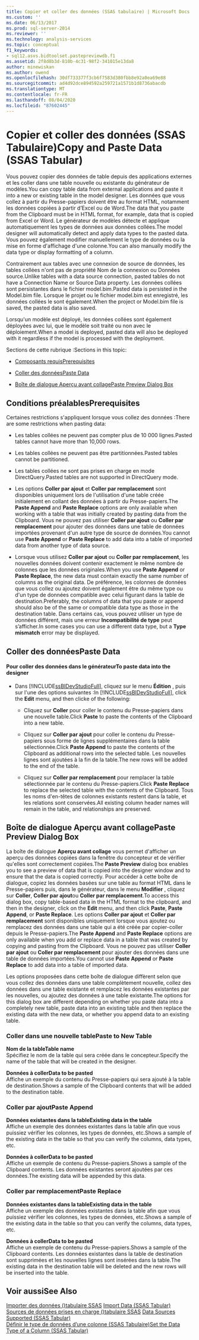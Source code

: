 ```yaml
---
title: Copier et coller des données (SSAS tabulaire) | Microsoft Docs
ms.custom: ''
ms.date: 06/13/2017
ms.prod: sql-server-2014
ms.reviewer: ''
ms.technology: analysis-services
ms.topic: conceptual
f1_keywords:
- sql12.asvs.bidtoolset.pastepreviewdb.f1
ms.assetid: 2f8d8b3d-810b-4c31-98f2-341015e13da8
author: minewiskan
ms.author: owend
ms.openlocfilehash: 30df733377f3cb6f7583d380fbb8e92a0ea69e88
ms.sourcegitcommit: ad4d92dce894592a259721a1571b1d8736abacdb
ms.translationtype: MT
ms.contentlocale: fr-FR
ms.lasthandoff: 08/04/2020
ms.locfileid: "87602445"
---
```

# <a name="copy-and-paste-data-ssas-tabular"></a><span data-ttu-id="bc407-102">Copier et coller des données (SSAS Tabulaire)</span><span class="sxs-lookup"><span data-stu-id="bc407-102">Copy and Paste Data (SSAS Tabular)</span></span>
  <span data-ttu-id="bc407-103">Vous pouvez copier des données de table depuis des applications externes et les coller dans une table nouvelle ou existante du générateur de modèles.</span><span class="sxs-lookup"><span data-stu-id="bc407-103">You can copy table data from external applications and paste it into a new or existing table in the model designer.</span></span> <span data-ttu-id="bc407-104">Les données que vous collez à partir du Presse-papiers doivent être au format HTML, notamment les données copiées à partir d’Excel ou de Word.</span><span class="sxs-lookup"><span data-stu-id="bc407-104">The data that you paste from the Clipboard must be in HTML format, for example, data that is copied from Excel or Word.</span></span> <span data-ttu-id="bc407-105">Le générateur de modèles détecte et applique automatiquement les types de données aux données collées.</span><span class="sxs-lookup"><span data-stu-id="bc407-105">The model designer will automatically detect and apply data types to the pasted data.</span></span> <span data-ttu-id="bc407-106">Vous pouvez également modifier manuellement le type de données ou la mise en forme d'affichage d'une colonne.</span><span class="sxs-lookup"><span data-stu-id="bc407-106">You can also manually modify the data type or display formatting of a column.</span></span>  
  
 <span data-ttu-id="bc407-107">Contrairement aux tables avec une connexion de source de données, les tables collées n'ont pas de propriété Nom de la connexion ou Données source.</span><span class="sxs-lookup"><span data-stu-id="bc407-107">Unlike tables with a data source connection, pasted tables do not have a Connection Name or Source Data property.</span></span> <span data-ttu-id="bc407-108">Les données collées sont persistantes dans le fichier model.bim.</span><span class="sxs-lookup"><span data-stu-id="bc407-108">Pasted data is persisted in the Model.bim file.</span></span> <span data-ttu-id="bc407-109">Lorsque le projet ou le fichier model.bim est enregistré, les données collées le sont également.</span><span class="sxs-lookup"><span data-stu-id="bc407-109">When the project or Model.bim file is saved, the pasted data is also saved.</span></span>  
  
 <span data-ttu-id="bc407-110">Lorsqu'un modèle est déployé, les données collées sont également déployées avec lui, que le modèle soit traité ou non avec le déploiement.</span><span class="sxs-lookup"><span data-stu-id="bc407-110">When a model is deployed, pasted data will also be deployed with it regardless if the model is processed with the deployment.</span></span>  
  
 <span data-ttu-id="bc407-111">Sections de cette rubrique :</span><span class="sxs-lookup"><span data-stu-id="bc407-111">Sections in this topic:</span></span>  
  
-   [<span data-ttu-id="bc407-112">Composants requis</span><span class="sxs-lookup"><span data-stu-id="bc407-112">Prerequisites</span></span>](#bkmk_prerequisites)  
  
-   [<span data-ttu-id="bc407-113">Coller des données</span><span class="sxs-lookup"><span data-stu-id="bc407-113">Paste Data</span></span>](#bkmk_paste_data)  
  
-   [<span data-ttu-id="bc407-114">Boîte de dialogue Aperçu avant collage</span><span class="sxs-lookup"><span data-stu-id="bc407-114">Paste Preview Dialog Box</span></span>](#bkmk_paste_preview)  
  
##  <a name="prerequisites"></a><a name="bkmk_prerequisites"></a> <span data-ttu-id="bc407-115">Conditions préalables</span><span class="sxs-lookup"><span data-stu-id="bc407-115">Prerequisites</span></span>  
 <span data-ttu-id="bc407-116">Certaines restrictions s'appliquent lorsque vous collez des données :</span><span class="sxs-lookup"><span data-stu-id="bc407-116">There are some restrictions when pasting data:</span></span>  
  
-   <span data-ttu-id="bc407-117">Les tables collées ne peuvent pas compter plus de 10 000 lignes.</span><span class="sxs-lookup"><span data-stu-id="bc407-117">Pasted tables cannot have more than 10,000 rows.</span></span>  
  
-   <span data-ttu-id="bc407-118">Les tables collées ne peuvent pas être partitionnées.</span><span class="sxs-lookup"><span data-stu-id="bc407-118">Pasted tables cannot be partitioned.</span></span>  
  
-   <span data-ttu-id="bc407-119">Les tables collées ne sont pas prises en charge en mode DirectQuery.</span><span class="sxs-lookup"><span data-stu-id="bc407-119">Pasted tables are not supported in DirectQuery mode.</span></span>  
  
-   <span data-ttu-id="bc407-120">Les options **Coller par ajout** et **Coller par remplacement** sont disponibles uniquement lors de l'utilisation d'une table créée initialement en collant des données à partir du Presse-papiers.</span><span class="sxs-lookup"><span data-stu-id="bc407-120">The **Paste Append** and **Paste Replace** options are only available when working with a table that was initially created by pasting data from the Clipboard.</span></span> <span data-ttu-id="bc407-121">Vous ne pouvez pas utiliser **Coller par ajout** ou **Coller par remplacement** pour ajouter des données dans une table de données importées provenant d'un autre type de source de données.</span><span class="sxs-lookup"><span data-stu-id="bc407-121">You cannot use **Paste Append** or **Paste Replace** to add data into a table of imported data from another type of data source.</span></span>  
  
-   <span data-ttu-id="bc407-122">Lorsque vous utilisez **Coller par ajout** ou **Coller par remplacement**, les nouvelles données doivent contenir exactement le même nombre de colonnes que les données originales.</span><span class="sxs-lookup"><span data-stu-id="bc407-122">When you use **Paste Append** or **Paste Replace**, the new data must contain exactly the same number of columns as the original data.</span></span> <span data-ttu-id="bc407-123">De préférence, les colonnes de données que vous collez ou ajoutez doivent également être du même type ou d'un type de données compatible avec celui figurant dans la table de destination.</span><span class="sxs-lookup"><span data-stu-id="bc407-123">Preferably, the columns of data that you paste or append should also be of the same or compatible data type as those in the destination table.</span></span> <span data-ttu-id="bc407-124">Dans certains cas, vous pouvez utiliser un type de données différent, mais une erreur **Incompatibilité de type** peut s’afficher.</span><span class="sxs-lookup"><span data-stu-id="bc407-124">In some cases you can use a different data type, but a **Type mismatch** error may be displayed.</span></span>  
  
##  <a name="paste-data"></a><a name="bkmk_paste_data"></a><span data-ttu-id="bc407-125">Coller des données</span><span class="sxs-lookup"><span data-stu-id="bc407-125">Paste Data</span></span>  
  
#### <a name="to-paste-data-into-the-designer"></a><span data-ttu-id="bc407-126">Pour coller des données dans le générateur</span><span class="sxs-lookup"><span data-stu-id="bc407-126">To paste data into the designer</span></span>  
  
-   <span data-ttu-id="bc407-127">Dans [!INCLUDE[ssBIDevStudioFull](../includes/ssbidevstudiofull-md.md)], cliquez sur le menu **Édition** , puis sur l'une des options suivantes :</span><span class="sxs-lookup"><span data-stu-id="bc407-127">In [!INCLUDE[ssBIDevStudioFull](../includes/ssbidevstudiofull-md.md)], click the **Edit** menu, and then clicke of the following:</span></span>  
  
    -   <span data-ttu-id="bc407-128">Cliquez sur **Coller** pour coller le contenu du Presse-papiers dans une nouvelle table.</span><span class="sxs-lookup"><span data-stu-id="bc407-128">Click **Paste** to paste the contents of the Clipboard into a new table.</span></span>  
  
    -   <span data-ttu-id="bc407-129">Cliquez sur **Coller par ajout** pour coller le contenu du Presse-papiers sous forme de lignes supplémentaires dans la table sélectionnée.</span><span class="sxs-lookup"><span data-stu-id="bc407-129">Click **Paste Append** to paste the contents of the Clipboard as additional rows into the selected table.</span></span> <span data-ttu-id="bc407-130">Les nouvelles lignes sont ajoutées à la fin de la table.</span><span class="sxs-lookup"><span data-stu-id="bc407-130">The new rows will be added to the end of the table.</span></span>  
  
    -   <span data-ttu-id="bc407-131">Cliquez sur **Coller par remplacement** pour remplacer la table sélectionnée par le contenu du Presse-papiers.</span><span class="sxs-lookup"><span data-stu-id="bc407-131">Click **Paste Replace** to replace the selected table with the contents of the Clipboard.</span></span> <span data-ttu-id="bc407-132">Tous les noms d'en-têtes de colonnes existants restent dans la table, et les relations sont conservées.</span><span class="sxs-lookup"><span data-stu-id="bc407-132">All existing column header names will remain in the table, and relationships are preserved.</span></span>  
  
##  <a name="paste-preview-dialog-box"></a><a name="bkmk_paste_preview"></a><span data-ttu-id="bc407-133">Boîte de dialogue Aperçu avant collage</span><span class="sxs-lookup"><span data-stu-id="bc407-133">Paste Preview Dialog Box</span></span>  
 <span data-ttu-id="bc407-134">La boîte de dialogue **Aperçu avant collage** vous permet d'afficher un aperçu des données copiées dans la fenêtre du concepteur et de vérifier qu'elles sont correctement copiées.</span><span class="sxs-lookup"><span data-stu-id="bc407-134">The **Paste Preview** dialog box enables you to see a preview of data that is copied into the designer window and to ensure that the data is copied correctly.</span></span> <span data-ttu-id="bc407-135">Pour accéder à cette boîte de dialogue, copiez les données basées sur une table au format HTML dans le Presse-papiers puis, dans le générateur, dans le menu **Modifier** , cliquez sur **Coller**, **Coller par ajout**ou **Coller par remplacement**.</span><span class="sxs-lookup"><span data-stu-id="bc407-135">To access this dialog box, copy table-based data in the HTML format to the clipboard, and then in the designer, click on the **Edit** menu, and then click **Paste**, **Paste Append**, or **Paste Replace**.</span></span> <span data-ttu-id="bc407-136">Les options **Coller par ajout** et **Coller par remplacement** sont disponibles uniquement lorsque vous ajoutez ou remplacez des données dans une table qui a été créée par copier-coller depuis le Presse-papiers.</span><span class="sxs-lookup"><span data-stu-id="bc407-136">The **Paste Append** and **Paste Replace** options are only available when you add or replace data in a table that was created by copying and pasting from the Clipboard.</span></span> <span data-ttu-id="bc407-137">Vous ne pouvez pas utiliser **Coller par ajout** ou **Coller par remplacement** pour ajouter des données dans une table de données importées.</span><span class="sxs-lookup"><span data-stu-id="bc407-137">You cannot use **Paste Append** or **Paste Replace** to add data into a table of imported data.</span></span>  
  
 <span data-ttu-id="bc407-138">Les options proposées dans cette boîte de dialogue diffèrent selon que vous collez des données dans une table complètement nouvelle, collez des données dans une table existante et remplacez les données existantes par les nouvelles, ou ajoutez des données à une table existante.</span><span class="sxs-lookup"><span data-stu-id="bc407-138">The options for this dialog box are different depending on whether you paste data into a completely new table, paste data into an existing table and then replace the existing data with the new data, or whether you append data to an existing table.</span></span>  
  
### <a name="paste-to-new-table"></a><span data-ttu-id="bc407-139">Coller dans une nouvelle table</span><span class="sxs-lookup"><span data-stu-id="bc407-139">Paste to New Table</span></span>  
 <span data-ttu-id="bc407-140">**Nom de la table**</span><span class="sxs-lookup"><span data-stu-id="bc407-140">**Table name**</span></span>  
 <span data-ttu-id="bc407-141">Spécifiez le nom de la table qui sera créée dans le concepteur.</span><span class="sxs-lookup"><span data-stu-id="bc407-141">Specify the name of the table that will be created in the designer.</span></span>  
  
 <span data-ttu-id="bc407-142">**Données à coller**</span><span class="sxs-lookup"><span data-stu-id="bc407-142">**Data to be pasted**</span></span>  
 <span data-ttu-id="bc407-143">Affiche un exemple du contenu du Presse-papiers qui sera ajouté à la table de destination.</span><span class="sxs-lookup"><span data-stu-id="bc407-143">Shows a sample of the Clipboard contents that will be added to the destination table.</span></span>  
  
### <a name="paste-append"></a><span data-ttu-id="bc407-144">Coller par ajout</span><span class="sxs-lookup"><span data-stu-id="bc407-144">Paste Append</span></span>  
 <span data-ttu-id="bc407-145">**Données existantes dans la table**</span><span class="sxs-lookup"><span data-stu-id="bc407-145">**Existing data in the table**</span></span>  
 <span data-ttu-id="bc407-146">Affiche un exemple des données existantes dans la table afin que vous puissiez vérifier les colonnes, les types de données, etc.</span><span class="sxs-lookup"><span data-stu-id="bc407-146">Shows a sample of the existing data in the table so that you can verify the columns, data types, etc.</span></span>  
  
 <span data-ttu-id="bc407-147">**Données à coller**</span><span class="sxs-lookup"><span data-stu-id="bc407-147">**Data to be pasted**</span></span>  
 <span data-ttu-id="bc407-148">Affiche un exemple de contenu du Presse-papiers.</span><span class="sxs-lookup"><span data-stu-id="bc407-148">Shows a sample of the Clipboard contents.</span></span> <span data-ttu-id="bc407-149">Les données existantes seront ajoutées par ces données.</span><span class="sxs-lookup"><span data-stu-id="bc407-149">The existing data will be appended by this data.</span></span>  
  
### <a name="paste-replace"></a><span data-ttu-id="bc407-150">Coller par remplacement</span><span class="sxs-lookup"><span data-stu-id="bc407-150">Paste Replace</span></span>  
 <span data-ttu-id="bc407-151">**Données existantes dans la table**</span><span class="sxs-lookup"><span data-stu-id="bc407-151">**Existing data in the table**</span></span>  
 <span data-ttu-id="bc407-152">Affiche un exemple des données existantes dans la table afin que vous puissiez vérifier les colonnes, les types de données, etc.</span><span class="sxs-lookup"><span data-stu-id="bc407-152">Shows a sample of the existing data in the table so that you can verify the columns, data types, etc.</span></span>  
  
 <span data-ttu-id="bc407-153">**Données à coller**</span><span class="sxs-lookup"><span data-stu-id="bc407-153">**Data to be pasted**</span></span>  
 <span data-ttu-id="bc407-154">Affiche un exemple de contenu du Presse-papiers.</span><span class="sxs-lookup"><span data-stu-id="bc407-154">Shows a sample of the Clipboard contents.</span></span> <span data-ttu-id="bc407-155">Les données existantes dans la table de destination sont supprimées et les nouvelles lignes sont insérées dans la table.</span><span class="sxs-lookup"><span data-stu-id="bc407-155">The existing data in the destination table will be deleted and the new rows will be inserted into the table.</span></span>  
  
## <a name="see-also"></a><span data-ttu-id="bc407-156">Voir aussi</span><span class="sxs-lookup"><span data-stu-id="bc407-156">See Also</span></span>  
 <span data-ttu-id="bc407-157">[Importer des données &#40;&#41;tabulaire SSAS](import-data-ssas-tabular.md) </span><span class="sxs-lookup"><span data-stu-id="bc407-157">[Import Data &#40;SSAS Tabular&#41;](import-data-ssas-tabular.md) </span></span>  
 <span data-ttu-id="bc407-158">[Sources de données prises en charge &#40;&#41;tabulaire SSAS](tabular-models/data-sources-supported-ssas-tabular.md) </span><span class="sxs-lookup"><span data-stu-id="bc407-158">[Data Sources Supported &#40;SSAS Tabular&#41;](tabular-models/data-sources-supported-ssas-tabular.md) </span></span>  
 [<span data-ttu-id="bc407-159">Définir le type de données d’une colonne &#40;SSAS Tabulaire&#41;</span><span class="sxs-lookup"><span data-stu-id="bc407-159">Set the Data Type of a Column &#40;SSAS Tabular&#41;</span></span>](tabular-models/set-the-data-type-of-a-column-ssas-tabular.md)  
  
  
